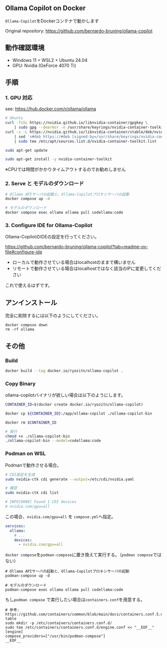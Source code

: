 Ollama Copilot on Docker
------------

`Ollama-Copilot`をDockerコンテナで動かします

Original repository:
https://github.com/bernardo-bruning/ollama-copilot

## 動作確認環境

- Windows 11 + WSL2 + Ubuntu 24.04
- GPU: Nvidia (GeForce 4070 Ti)

## 手順

### 1. GPU 対応

see: https://hub.docker.com/r/ollama/ollama

```sh
# Ubuntu
curl -fsSL https://nvidia.github.io/libnvidia-container/gpgkey \
    | sudo gpg --dearmor -o /usr/share/keyrings/nvidia-container-toolkit-keyring.gpg
curl -s -L https://nvidia.github.io/libnvidia-container/stable/deb/nvidia-container-toolkit.list \
    | sed 's#deb https://#deb [signed-by=/usr/share/keyrings/nvidia-container-toolkit-keyring.gpg] https://#g' \
    | sudo tee /etc/apt/sources.list.d/nvidia-container-toolkit.list

sudo apt-get update

sudo apt-get install -y nvidia-container-toolkit
```

※CPUでは時間がかかりタイムアウトするのでお勧めしません

### 2. Serve と モデルのダウンロード

```sh
# Ollama APIサーバの起動と、Ollama-Copilotプロキシサーバの起動
docker compose up -d

# モデルのダウンロード
docker compose exec ollama ollama pull codellama:code
```

### 3. Configure IDE for Ollama-Copilot

Ollama-CopilotのIDEの設定を行ってください。

https://github.com/bernardo-bruning/ollama-copilot?tab=readme-ov-file#configure-ide

- ローカルで動作させている場合はlocalhostのままで構いません
- リモートで動作させている場合はlocalhostではなく該当のIPに変更してください

これで使えるはずです。

## アンインストール

完全に削除するには以下のようにしてください。

```
docker compose down
rm -rf ollama
```


## その他

### Build

```sh
docker build --tag docker.io/ryozitn/ollama-copilot .
```

### Copy Binary

ollama-copilotバイナリが欲しい場合は以下のようにします。

``` sh
CONTAINER_ID=$(docker create docker.io/ryozitn/ollama-copilot)

docker cp ${CONTAINER_ID}:/app/ollama-copilot ./ollama-copilot-bin

docker rm $CONTAINER_ID

# 実行
chmod +x ./ollama-copilot-bin
./ollama-copilot-bin --model=codellama:code
```

### Podman on WSL

Podmanで動作させる場合。

```sh
# CDI設定を生成
sudo nvidia-ctk cdi generate --output=/etc/cdi/nvidia.yaml

# 確認
sudo nvidia-ctk cdi list

# INFO[0000] Found 1 CDI devices                          
# nvidia.com/gpu=all
```

この場合、`nvidia.com/gpu=all` を `compose.yml`へ指定。

```yaml
services:
  ollama:
    # ...
    devices:
      - nvidia.com/gpu=all
```

`docker compose`を`podman-compose`に置き換えて実行する。（`podman compose`ではない）

```
# Ollama APIサーバの起動と、Ollama-Copilotプロキシサーバの起動
podman-compose up -d

# モデルのダウンロード
podman-compose exec ollama ollama pull codellama:code
```

もし`podman compose` で実行したい場合は`containers.conf`を用意する。

```
# 参考: https://github.com/containers/common/blob/main/docs/containers.conf.5.md#engine-table
sudo mkdir -p /etc/containers/containers.conf.d/
sudo tee /etc/containers/containers.conf.d/engine.conf << "__EOF__"
[engine]
compose_providers=["/usr/bin/podman-compose"]
__EOF__
```
